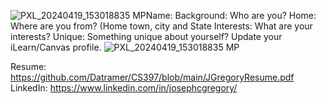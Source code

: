 ![PXL_20240419_153018835 MP](https://github.com/user-attachments/assets/4eb1ed70-979a-413b-8f12-a7c4e135314d)Name:
Background: Who are you?
Home: Where are you from? (Home town, city and State
Interests: What are your interests?
Unique: Something unique about yourself? Update your iLearn/Canvas profile.
![PXL_20240419_153018835 MP](https://github.com/user-attachments/assets/f7d50101-6980-4d26-ac01-0fdd4eca3d10)

Resume: https://github.com/Datramer/CS397/blob/main/JGregoryResume.pdf 
LinkedIn: https://www.linkedin.com/in/josephcgregory/ 
